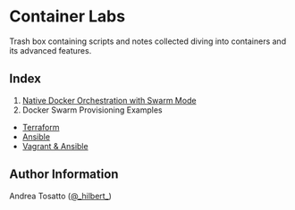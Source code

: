 Container Labs
==============

Trash box containing scripts and notes collected diving into containers
and its advanced features.

Index
-----

1. [Native Docker Orchestration with Swarm Mode](https://github.com/atosatto/container-labs/tree/master/docker-swarm-mode)
2. Docker Swarm Provisioning Examples
  - [Terraform](https://github.com/atosatto/container-labs/tree/master/docker-swarm-mode/terraform)
  - [Ansible](https://github.com/atosatto/container-labs/tree/master/docker-swarm-mode/ansible)
  - [Vagrant & Ansible](https://github.com/atosatto/container-labs/tree/master/docker-swarm-mode/vagrant-ansible)

Author Information
------------------

Andrea Tosatto ([@\_hilbert\_](https://twitter.com/_hilbert_))

